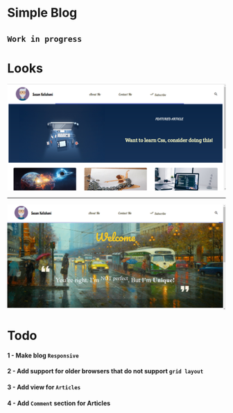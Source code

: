 # Simple Blog

## `Work in progress`

# Looks
<img src ='./example.png' alt='an example of the blog'>
<hr>
<img src ='./example2.png' alt='another example of the blog'>


# Todo

#### 1 - Make blog `Responsive`
#### 2 - Add support for older browsers that do not support `grid layout`
#### 3 - Add view for `Articles`
#### 4 - Add `Comment` section for Articles